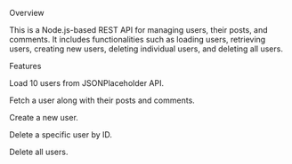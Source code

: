 Overview

This is a Node.js-based REST API for managing users, their posts, and comments. It includes functionalities such as loading users, retrieving users, creating new users, deleting individual users, and deleting all users.

Features

Load 10 users from JSONPlaceholder API.

Fetch a user along with their posts and comments.

Create a new user.

Delete a specific user by ID.

Delete all users.
